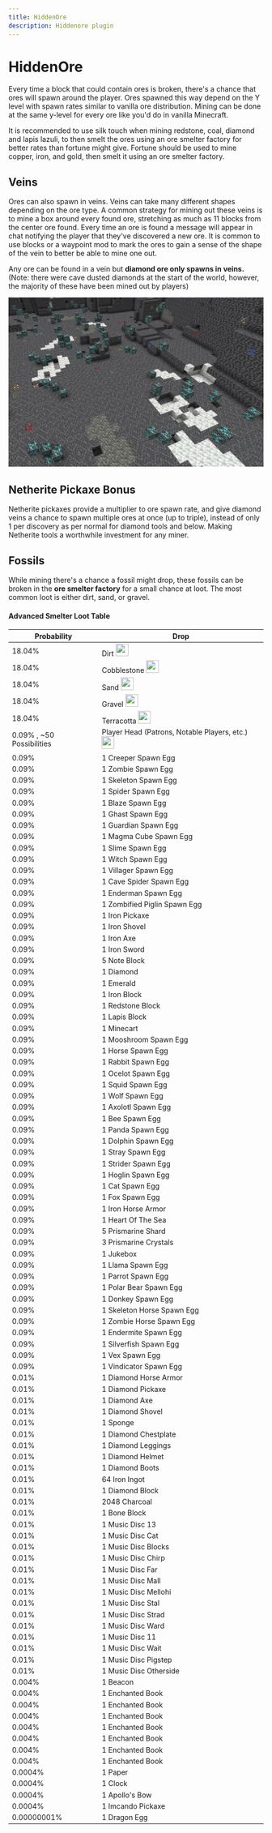 ```yaml
---
title: HiddenOre
description: Hiddenore plugin
---
```


# HiddenOre
Every time a block that could contain ores is broken, there's a chance that ores will spawn around the player. Ores spawned this way depend on the Y level with spawn rates similar to vanilla ore distribution. Mining can be done at the same y-level for every ore like you'd do in vanilla Minecraft.

It is recommended to use silk touch when mining redstone, coal, diamond and lapis lazuli, to then smelt the ores using an ore smelter factory for better rates than fortune might give. Fortune should be used to mine copper, iron, and gold, then smelt it using an ore smelter factory.

## Veins

Ores can also spawn in veins. Veins can take many different shapes depending on the ore type.
A common strategy for mining out these veins is to mine a box around every found ore, stretching as much as 11 blocks from the center ore found.
Every time an ore is found a message will appear in chat notifying the player that they've discovered a new ore. It is common to use blocks or a waypoint mod to mark the ores to gain a sense of the shape of the vein to better be able to mine one out. 

Any ore can be found in a vein but **diamond ore only spawns in veins.** (Note: there were cave dusted diamonds at the start of the world, however, the majority of these have been mined out by players)

![Diamond Vein](media/Diamondvein.png)

## Netherite Pickaxe Bonus

Netherite pickaxes provide a multiplier to ore spawn rate, and give diamond veins a chance to spawn multiple ores at once (up to triple), instead of only 1 per discovery as per normal for diamond tools and below. Making Netherite tools a worthwhile investment for any miner. 

## Fossils

While mining there's a chance a fossil might drop, these fossils can be broken in the **ore smelter factory** for a small chance at loot. The most common loot is either dirt, sand, or gravel.

#### Advanced Smelter Loot Table

| Probability  | Drop |
| ------------- | ------------- |
| 18.04%  | Dirt <img src="https://github.com/user-attachments/assets/15e249ec-e3d7-487f-a003-1f8c8b3f2e55" width="25" height="25" />|
| 18.04%  | Cobblestone <img src="https://github.com/user-attachments/assets/ad475ac0-8dec-42df-b6e6-34265de90c81" width="25" height="25" />|
| 18.04% | Sand <img src="https://github.com/user-attachments/assets/8e64e4de-b363-47b3-b319-3210ce5fd736" width="25" height="25" />|
| 18.04% | Gravel <img src="https://github.com/user-attachments/assets/dc4ca4be-8040-4b2c-a6a7-8ddbb62fa5c5" width="25" height="25" />|
| 18.04% | Terracotta <img src="https://github.com/user-attachments/assets/4ae4563d-c6ba-4346-8cbd-5df8edafbf89" width="25" height="25" />|
| 0.09% , ~50 Possibilities | Player Head (Patrons, Notable Players, etc.) <img src="https://github.com/user-attachments/assets/56922984-004f-4f47-b86a-b075a6565352" width="25" height="25" />|
| 0.09%       | 1 Creeper Spawn Egg  |
| 0.09%       | 1 Zombie Spawn Egg         |
| 0.09%       | 1 Skeleton Spawn Egg       |
| 0.09%       | 1 Spider Spawn Egg         |
| 0.09%       | 1 Blaze Spawn Egg          |
| 0.09%       | 1 Ghast Spawn Egg          |
| 0.09%       | 1 Guardian Spawn Egg       |
| 0.09%       | 1 Magma Cube Spawn Egg     |
| 0.09%       | 1 Slime Spawn Egg          |
| 0.09%       | 1 Witch Spawn Egg          |
| 0.09%       | 1 Villager Spawn Egg       |
| 0.09%       | 1 Cave Spider Spawn Egg    |
| 0.09%       | 1 Enderman Spawn Egg       |
| 0.09%       | 1 Zombified Piglin Spawn Egg |
| 0.09%       | 1 Iron Pickaxe             |
| 0.09%       | 1 Iron Shovel              |
| 0.09%       | 1 Iron Axe                 |
| 0.09%       | 1 Iron Sword               |
| 0.09%       | 5 Note Block               |
| 0.09%       | 1 Diamond                  |
| 0.09%       | 1 Emerald                  |
| 0.09%       | 1 Iron Block               |
| 0.09%       | 1 Redstone Block           |
| 0.09%       | 1 Lapis Block              |
| 0.09%       | 1 Minecart                 |
| 0.09%       | 1 Mooshroom Spawn Egg      |
| 0.09%       | 1 Horse Spawn Egg          |
| 0.09%       | 1 Rabbit Spawn Egg         |
| 0.09%       | 1 Ocelot Spawn Egg         |
| 0.09%       | 1 Squid Spawn Egg          |
| 0.09%       | 1 Wolf Spawn Egg           |
| 0.09%       | 1 Axolotl Spawn Egg        |
| 0.09%       | 1 Bee Spawn Egg            |
| 0.09%       | 1 Panda Spawn Egg          |
| 0.09%       | 1 Dolphin Spawn Egg        |
| 0.09%       | 1 Stray Spawn Egg          |
| 0.09%       | 1 Strider Spawn Egg        |
| 0.09%       | 1 Hoglin Spawn Egg         |
| 0.09%       | 1 Cat Spawn Egg            |
| 0.09%       | 1 Fox Spawn Egg            |
| 0.09%       | 1 Iron Horse Armor         |
| 0.09%       | 1 Heart Of The Sea         |
| 0.09%       | 5 Prismarine Shard         |
| 0.09%       | 3 Prismarine Crystals      |
| 0.09%       | 1 Jukebox                  |
| 0.09%       | 1 Llama Spawn Egg          |
| 0.09%       | 1 Parrot Spawn Egg         |
| 0.09%       | 1 Polar Bear Spawn Egg     |
| 0.09%       | 1 Donkey Spawn Egg         |
| 0.09%       | 1 Skeleton Horse Spawn Egg |
| 0.09%       | 1 Zombie Horse Spawn Egg   |
| 0.09%       | 1 Endermite Spawn Egg      |
| 0.09%       | 1 Silverfish Spawn Egg     |
| 0.09%       | 1 Vex Spawn Egg            |
| 0.09%       | 1 Vindicator Spawn Egg     |
| 0.01%       | 1 Diamond Horse Armor      |
| 0.01%       | 1 Diamond Pickaxe          |
| 0.01%       | 1 Diamond Axe              |
| 0.01%       | 1 Diamond Shovel           |
| 0.01%       | 1 Sponge                   |
| 0.01%       | 1 Diamond Chestplate       |
| 0.01%       | 1 Diamond Leggings         |
| 0.01%       | 1 Diamond Helmet           |
| 0.01%       | 1 Diamond Boots            |
| 0.01%       | 64 Iron Ingot              |
| 0.01%       | 1 Diamond Block            |
| 0.01%       | 2048 Charcoal              |
| 0.01%       | 1 Bone Block               |
| 0.01%       | 1 Music Disc 13            |
| 0.01%       | 1 Music Disc Cat           |
| 0.01%       | 1 Music Disc Blocks        |
| 0.01%       | 1 Music Disc Chirp         |
| 0.01%       | 1 Music Disc Far           |
| 0.01%       | 1 Music Disc Mall          |
| 0.01%       | 1 Music Disc Mellohi       |
| 0.01%       | 1 Music Disc Stal          |
| 0.01%       | 1 Music Disc Strad         |
| 0.01%       | 1 Music Disc Ward          |
| 0.01%       | 1 Music Disc 11            |
| 0.01%       | 1 Music Disc Wait          |
| 0.01%       | 1 Music Disc Pigstep       |
| 0.01%       | 1 Music Disc Otherside     |
| 0.004%      | 1 Beacon                   |
| 0.004%      | 1 Enchanted Book           |
| 0.004%      | 1 Enchanted Book           |
| 0.004%      | 1 Enchanted Book           |
| 0.004%      | 1 Enchanted Book           |
| 0.004%      | 1 Enchanted Book           |
| 0.004%      | 1 Enchanted Book           |
| 0.004%      | 1 Enchanted Book           |
| 0.0004%     | 1 Paper                    |
| 0.0004%     | 1 Clock                    |
| 0.0004%     | 1 Apollo's Bow             | 
| 0.0004%     | 1 Imcando Pickaxe          |
| 0.00000001% | 1 Dragon Egg               |

